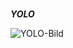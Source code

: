 # <strong>
  ***YOLO***
</strong>
<img>

![YOLO-Bild](https://t3.ftcdn.net/jpg/00/79/51/58/360_F_79515866_UaqbqS55JVFbbtYPJo0vtHH4G9UmnKY7.jpg)
